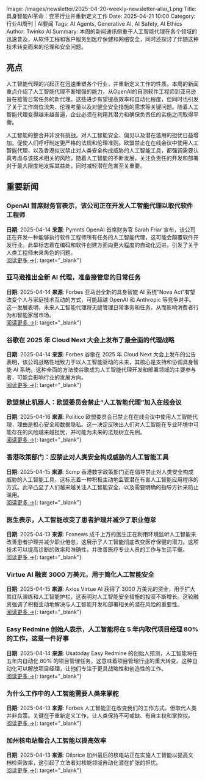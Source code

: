 Image: /images/newsletter/2025-04-20-weekly-newsletter-allai_1.png
Title: 具身智能AI革命：变革行业并重新定义工作
Date: 2025-04-21 10:00
Category: 行业AI周刊 | AI要闻
Tags: AI Agents, Generative AI, AI Safety, AI Ethics
Author: Twinko AI
Summary: 本周的新闻通讯侧重于人工智能代理在各个领域的迅速普及，从软件工程和客户服务到医疗保健和网络安全，同时还探讨了伴随这种技术转变而来的伦理和安全问题。

## 亮点

人工智能代理的兴起正在迅速重塑各个行业，并重新定义工作的性质。本周的新闻重点介绍了人工智能代理不断增强的能力，从OpenAI的自测软件工程师到亚马逊旨在接管日常任务的新代理。这些进步有望提高效率和自动化程度，但同时也引发了关于工作岗位流失、伦理考量以及对健全安全措施的需求等关键问题。随着人工智能代理变得越来越普遍，企业必须在利用其潜力和确保负责任的实施之间取得平衡。

人工智能的整合并非没有挑战。对人工智能安全、偏见以及潜在滥用的担忧日益增加，促使人们呼吁制定更严格的法规和伦理准则。欧盟禁止在在线会议中使用人工智能代理，以及香港拟议禁止对人类安全构成威胁的人工智能工具，都强调需要认真考虑与该技术相关的风险。随着人工智能的不断发展，关注负责任的开发和部署对于最大限度地发挥其益处，同时减轻潜在危害至关重要。

## 重要新闻

### OpenAI 首席财务官表示，该公司正在开发人工智能代理以取代软件工程师

**日期**: 2025-04-14  **来源**: Pymnts
OpenAI 首席财务官 Sarah Friar 宣布，该公司正在开发一种能够执行软件工程师所有任务的人工智能代理，这可能会颠覆软件开发行业。此举标志着在编码和软件创建方面向更大程度的自动化迈进，引发了关于人类工程师未来角色的问题。  
[阅读更多 →](https://www.pymnts.com/artificial-intelligence-2/2025/openai-developing-ai-agent-to-replace-software-engineers-cfo-says/){: target="_blank"}

### 亚马逊推出全新 AI 代理，准备接管您的日常任务

**日期**: 2025-04-14  **来源**: Forbes
亚马逊全新的具身智能 AI 系统“Nova Act”有望改变个人与家庭技术互动的方式，可能超越 OpenAI 和 Anthropic 等竞争对手。这一发展表明，未来人工智能代理将无缝管理日常事务和任务，从而影响消费者行为和智能家居市场。  
[阅读更多 →](https://www.forbes.com/sites/bernardmarr/2025/04/14/amazon-unleashes-new-ai-agents-ready-to-take-over-your-daily-tasks/){: target="_blank"}

### 谷歌在 2025 年 Cloud Next 大会上发布了最全面的代理战略

**日期**: 2025-04-14  **来源**: Forbes
谷歌在 2025 年 Cloud Next 大会上发布的公告表明，该公司战略性地致力于以人工智能驱动的未来，其核心是支持和协调具身智能 AI 系统。这种全面的方法使谷歌成为人工智能代理开发和部署领域的主要参与者，可能会影响行业的发展方向。  
[阅读更多 →](https://www.forbes.com/sites/janakirammsv/2025/04/14/google-unveils-the-most-comprehensive-agent-strategy-at-cloud-next-2025/){: target="_blank"}

### 欧盟禁止机器人：欧盟委员会禁止“人工智能代理”加入在线会议

**日期**: 2025-04-16  **来源**: Politico
欧盟委员会已禁止在在线会议中使用人工智能代理，理由是担心安全和数据隐私。这一决定反映出人们对人工智能在专业环境中可能存在的风险越来越担忧，并可能为未来的法规树立先例。  
[阅读更多 →](https://www.politico.eu/article/eu-ban-bot-european-commission-bar-ai-agent-join-online-meeting/){: target="_blank"}

### 香港政策部门：应禁止对人类安全构成威胁的人工智能工具

**日期**: 2025-04-15  **来源**: Scmp
香港数字政策部门正在倡导禁止对人类安全构成威胁的人工智能工具，这标志着一种积极主动地监管潜在有害人工智能应用程序的方式。此举凸显了人们越来越关注人工智能安全，以及需要明确的指导方针来防止滥用。  
[阅读更多 →](https://www.scmp.com/news/hong-kong/hong-kong-economy/article/3306656/hong-kong-should-ban-ai-tools-posing-threats-human-safety-policy-office){: target="_blank"}

### 医生表示，人工智能改变了患者护理并减少了职业倦怠

**日期**: 2025-04-13  **来源**: Foxnews
成千上万的医生正在利用环境监听人工智能来改善患者护理并减少职业倦怠，这展示了人工智能彻底改变医疗保健的潜力。这项技术可以提高诊断的效率和准确性，并改善医疗专业人员的工作与生活平衡。  
[阅读更多 →](https://www.foxnews.com/health/artificial-intelligence-transforms-patient-care-reduces-burnout-physician-says){: target="_blank"}

### Virtue AI 融资 3000 万美元，用于简化人工智能安全

**日期**: 2025-04-15  **来源**: Axios
Virtue AI 获得了 3000 万美元的资金，用于扩大其红队演练和人工智能护栏，这表明对人工智能安全措施的投资不断增长。这轮融资强调了积极主动地解决与人工智能开发和部署相关的潜在风险的重要性。  
[阅读更多 →](https://www.axios.com/2025/04/15/virtue-ai-lightspeed-walden-catalyst-funding){: target="_blank"}

### Easy Redmine 创始人表示，人工智能将在 5 年内取代项目经理 80% 的工作，这是一件好事

**日期**: 2025-04-14  **来源**: Usatoday
Easy Redmine 的创始人预测，人工智能将在五年内自动化 80% 的项目管理任务，这意味着项目管理行业的重大转变。这种自动化可以解放项目经理，让他们专注于更具战略性和创造性的工作。  
[阅读更多 →](https://www.usatoday.com/story/special/contributor-content/2025/04/14/ai-will-replace-80-of-project-managers-work-within-5-years-and-thats-a-good-thing-says-easy-redmine/83086285007/){: target="_blank"}

### 为什么工作中的人工智能需要人类来掌舵

**日期**: 2025-04-13  **来源**: Forbes
人工智能正在改变我们的工作方式，但取代人类并非良策。关键在于重新定义工作，让人类保持不可或缺、有自主权和掌控权。  
[阅读更多 →](https://www.forbes.com/sites/niritcohen/2025/04/13/why-ai-at-work-needs-humans-at-the-wheel/){: target="_blank"}

### 加州核电站整合人工智能以提高效率

**日期**: 2025-04-13  **来源**: Oilprice
加州最后的核电站正在实施人工智能以提高文档检索效率，这引起了立法者对核能领域自动化潜在扩张的担忧。  
[阅读更多 →](https://oilprice.com/Alternative-Energy/Nuclear-Power/California-Nuclear-Plant-Integrates-AI-for-Efficiency.html){: target="_blank"}

